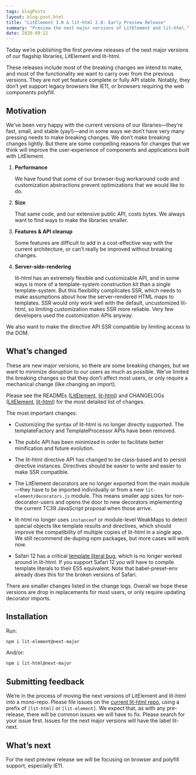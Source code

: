 ```yaml
---
tags: blogPosts
layout: blog-post.html
title: "LitElement 3.0 & lit-html 2.0: Early Preview Release"
summary: "Preview the next major versions of LitElement and lit-html."
date: 2020-09-22
---
```


Today we’re publishing the first preview releases of the next major versions of
our flagship libraries, LitElement and lit-html.

These releases include most of the breaking changes we intend to make, and most
of the functionality we want to carry over from the previous versions. They are
not yet feature complete or fully API stable. Notably, they don’t yet support
legacy browsers like IE11, or browsers requiring the web components polyfill.

## Motivation

We’ve been very happy with the current versions of our libraries—they’re fast,
small, and stable (yay!)—and in some ways we don’t have very many pressing needs
to make breaking changes. We don’t make breaking changes lightly. But there are
some compelling reasons for changes that we think will improve the
user-experience of components and applications built with LitElement.

1. **Performance**

   We have found that some of our browser-bug workaround code and customization
   abstractions prevent optimizations that we would like to do.

2. **Size**

	 That same code, and our extensive public API, costs bytes. We always
   want to find ways to make the libraries smaller.

3. **Features & API cleanup**

   Some features are difficult to add in a
   cost-effective way with the current architecture, or can’t really be improved
   without breaking changes.

4. **Server-side-rendering**

   lit-html has an extremely flexible and customizable API, and in some ways is
   more of a template-system construction kit than a single template-system. But
   this flexibility complicates SSR, which needs to make assumptions about how
   the server-rendered HTML maps to templates. SSR would only work well with the
   default, uncustomized lit-html, so limiting customization makes SSR more
   reliable. Very few developers used the customization APIs anyway.

We also want to make the directive API SSR compatible by limiting access to the
DOM.

## What’s changed

These are new major versions, so there are some breaking changes, but we want to
minimize disruption to our users as much as possible. We’ve limited the breaking
changes so that they don’t affect most users, or only require a mechanical
change (like changing an import).

Please see the READMEs
([LitElement](https://github.com/lit/lit/tree/lit-next/packages/lit-element#readme),
[lit-html](https://github.com/lit/lit/tree/lit-next/packages/lit-html#readme))
and CHANGELOGs
([LitElement](https://github.com/lit/lit/blob/lit-next/packages/lit-element/CHANGELOG.md),
[lit-html](https://github.com/lit/lit/blob/lit-next/packages/lit-html/CHANGELOG.md))
for the most detailed list of changes.

The most important changes:

- Customizing the syntax of lit-html is no longer directly supported. The
  templateFactory and TemplateProcessor APIs have been removed.

- The public API has been minimized in order to facilitate better minification
  and future evolution.

- The lit-html directive API has changed to be class-based and to persist
  directive instances. Directives should be easier to write and easier to make
  SSR compatible.

- The LitElement decorators are no longer exported from the main module—they
  have to be imported individually or from a new `lit-element/decorators.js`
  module. This means smaller app sizes for non-decorator-users and opens the
  door to new decorators implementing the current TC39 JavaScript proposal when
  those arrive.

- lit-html no longer uses `instanceof` or module-level WeakMaps to detect
  special objects like template results and directives, which should improve the
  compatibility of multiple copies of lit-html in a single app. We still
  recommend de-duping npm packages, but more cases will work now.

- Safari 12 has a critical [template literal
  bug](https://bugs.webkit.org/show_bug.cgi?id=190756), which is no longer
  worked around in lit-html. If you support Safari 12 you will have to compile
  template literals to their ES5 equivalent. Note that babel-preset-env already
  does this for the broken versions of Safari.

There are smaller changes listed in the change logs. Overall we hope these
versions are drop in replacements for most users, or only require updating
decorator imports.

## Installation

Run:
```sh
npm i lit-element@next-major
```

And/or:
```sh
npm i lit-html@next-major
```

## Submitting feedback

We’re in the process of moving the next versions of LitElement and lit-html into
a mono-repo. Please file issues on the [current lit-html
repo](https://github.com/lit/lit/issues), using a prefix of
`[lit-html]` or `[lit-element]`. We expect that, as with any pre-release, there
will be common issues we will have to fix. Please search for your issue first.
Issues for the next major versions will have the label lit-next.

## What’s next

For the next preview release we will be focusing on browser and polyfill
support, especially IE11.
